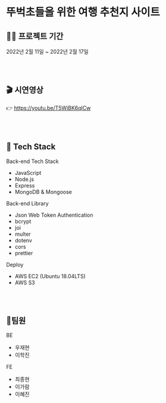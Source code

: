 # 뚜벅초들을 위한 여행 추천지 사이트

## 👨‍💻 프로젝트 기간

2022년 2월 11일 ~ 2022년 2월 17일

<br/>
<br/>


## 🎬 시연영상
👉 https://youtu.be/T5WiBK6qlCw

<br/>
<br/>

## 🔨 Tech Stack

Back-end Tech Stack
- JavaScript
- Node.js
- Express
- MongoDB & Mongoose

Back-end Library
- Json Web Token Authentication
- bcrypt
- joi
- multer
- dotenv
- cors
- prettier

Deploy
- AWS EC2 (Ubuntu 18.04LTS)
- AWS S3

<br/>
<br/>

## 👨팀원
BE
- 우재현
- 이학진

FE
- 최종현
- 이가람
- 이혜진


<br/>
<br/>
